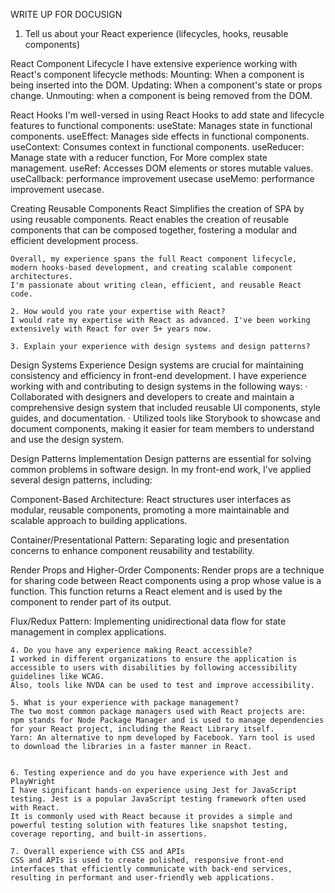 WRITE UP FOR DOCUSIGN

1.  Tell us about your React experience (lifecycles, hooks, reusable components)
 
React Component Lifecycle
    I have extensive experience working with React's component lifecycle methods:
    Mounting: When a component is being inserted into the DOM.
    Updating: When a component's state or props change.
    Unmouting: when a component is being removed from the DOM.
 
  React Hooks
    I'm well-versed in using React Hooks to add state and lifecycle features to functional components:
    useState: Manages state in functional components.
    useEffect: Manages side effects in functional components.
    useContext: Consumes context in functional components.
    useReducer: Manage state with a reducer function, For More complex state management.
    useRef: Accesses DOM elements or stores mutable values.
    useCallback: performance improvement usecase
    useMemo: performance improvement usecase.
    
Creating Reusable Components
    React Simplifies the creation of SPA by using reusable components.
    React enables the creation of reusable components that can be composed together, fostering a modular and efficient development process.
 
    Overall, my experience spans the full React component lifecycle, modern hooks-based development, and creating scalable component architectures. 
    I'm passionate about writing clean, efficient, and reusable React code.
	 
	2. How would you rate your expertise with React?
	I would rate my expertise with React as advanced. I've been working extensively with React for over 5+ years now.
 
	3. Explain your experience with design systems and design patterns?
 
Design Systems Experience
Design systems are crucial for maintaining consistency and efficiency in front-end development. I have experience working with and contributing to design systems in the following ways:
· Collaborated with designers and developers to create and maintain a comprehensive design system that included reusable UI components, style guides, and documentation.
· Utilized tools like Storybook to showcase and document components, making it easier for team members to understand and use the design system.
 
Design Patterns Implementation
Design patterns are essential for solving common problems in software design. In my front-end work, I've applied several design patterns, including:
 
Component-Based Architecture: React structures user interfaces as modular, reusable components, promoting a more maintainable and scalable approach to building applications.
 
Container/Presentational Pattern: Separating logic and presentation concerns to enhance component reusability and testability.
 
Render Props and Higher-Order Components: Render props are a technique for sharing code between React components using a prop whose value is a function.
This function returns a React element and is used by the component to render part of its output.
 
Flux/Redux Pattern: Implementing unidirectional data flow for state management in complex applications.
 
	4. Do you have any experience making React accessible?
	I worked in different organizations to ensure the application is accessible to users with disabilities by following accessibility guidelines like WCAG.
	Also, tools like NVDA can be used to test and improve accessibility.
 
	5. What is your experience with package management?
	The two most common package managers used with React projects are:
	npm stands for Node Package Manager and is used to manage dependencies for your React project, including the React Library itself.
	Yarn: An alternative to npm developed by Facebook. Yarn tool is used to download the libraries in a faster manner in React.
	 
 
	6. Testing experience and do you have experience with Jest and PlayWright
	I have significant hands-on experience using Jest for JavaScript testing. Jest is a popular JavaScript testing framework often used with React. 
	It is commonly used with React because it provides a simple and powerful testing solution with features like snapshot testing, coverage reporting, and built-in assertions.
 
	7. Overall experience with CSS and APIs
	CSS and APIs is used to create polished, responsive front-end interfaces that efficiently communicate with back-end services, resulting in performant and user-friendly web applications.
	
	
